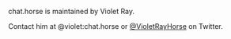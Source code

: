chat.horse is maintained by Violet Ray.

Contact him at @violet:chat.horse or [@VioletRayHorse](https://twitter.com/VioletRayHorse) on Twitter.
